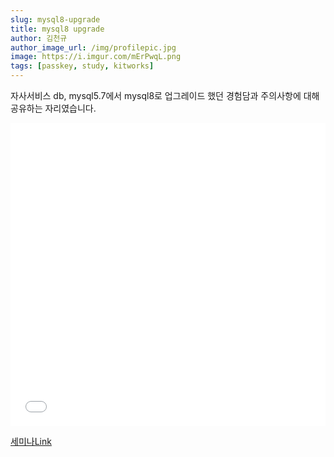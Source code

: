 ```yaml
---
slug: mysql8-upgrade
title: mysql8 upgrade
author: 김천규
author_image_url: /img/profilepic.jpg
image: https://i.imgur.com/mErPwqL.png
tags: [passkey, study, kitworks]
---
```


자사서비스 db, mysql5.7에서 mysql8로 업그레이드 했던 경험담과 주의사항에 대해 공유하는 자리였습니다.

<iframe src="//www.slideshare.net/slideshow/embed_code/key/dy037LgpncVssF" width="100%" height="485" frameborder="0" marginwidth="0" marginheight="0" scrolling="no" allowfullscreen> </iframe>

[세미나Link](http://kit-works.com/mysql8-converting/)


